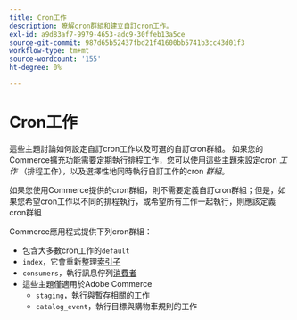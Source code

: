 ```yaml
---
title: Cron工作
description: 瞭解cron群組和建立自訂cron工作。
exl-id: a9d83af7-9979-4653-adc9-30ffeb13a5ce
source-git-commit: 987d65b52437fbd21f41600bb5741b3cc43d01f3
workflow-type: tm+mt
source-wordcount: '155'
ht-degree: 0%

---
```


# Cron工作

這些主題討論如何設定自訂cron工作以及可選的自訂cron群組。 如果您的Commerce擴充功能需要定期執行排程工作，您可以使用這些主題來設定cron _工作_ （排程工作），以及選擇性地同時執行自訂工作的cron _群組_。

如果您使用Commerce提供的cron群組，則不需要定義自訂cron群組；但是，如果您希望cron工作以不同的排程執行，或希望所有工作一起執行，則應該定義cron群組

Commerce應用程式提供下列cron群組：

- 包含大多數cron工作的`default`
- `index`，它會重新整理[索引子](../cli/manage-indexers.md)
- `consumers`，執行訊息佇列[消費者](../cli/start-message-queues.md)
- 這些主題僅適用於Adobe Commerce
   - `staging`，執行[與暫存相關的](https://experienceleague.adobe.com/zh-hant/docs/commerce-admin/content-design/staging/content-staging)工作
   - `catalog_event`，執行目標與購物車規則的工作
